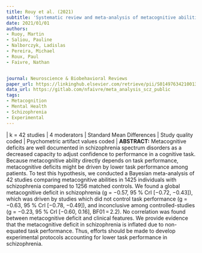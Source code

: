 ```yaml
---
title: Rouy et al. (2021)
subtitle: 'Systematic review and meta-analysis of metacognitive abilities in individuals with schizophrenia spectrum disorders'
date: 2021/01/01
authors:
- Ruoy, Martin
- Saliou, Pauline
- Nalborczyk, Ladislas
- Pereira, Michael
- Roux, Paul 
- Faivre, Nathan 


journal: Neuroscience & Biobehavioral Reviews
paper_url: https://linkinghub.elsevier.com/retrieve/pii/S0149763421001329
data_url: https://gitlab.com/nfaivre/meta_analysis_scz_public
tags:
- Metacognition
- Mental Health
- Schizophrenia
- Experimental
---
```


| k = 42 studies | 4 moderators | Standard Mean Differences | Study quality coded | Psychometric artifact values coded | **ABSTRACT:** Metacognitive deficits are well documented in schizophrenia spectrum disorders as a decreased capacity to adjust confidence to performance in a cognitive task. Because metacognitive ability directly depends on task performance, metacognitive deficits might be driven by lower task performance among patients. To test this hypothesis, we conducted a Bayesian meta-analysis of 42 studies comparing metacognitive abilities in 1425 individuals with schizophrenia compared to 1256 matched controls. We found a global metacognitive deficit in schizophrenia (g = −0.57, 95 % CrI [−0.72, −0.43]), which was driven by studies which did not control task performance (g = −0.63, 95 % CrI [−0.78, −0.49]), and inconclusive among controlled-studies (g = −0.23, 95 % CrI [−0.60, 0.16], BF01 = 2.2). No correlation was found between metacognitive deficit and clinical features. We provide evidence that the metacognitive deficit in schizophrenia is inflated due to non-equated task performance. Thus, efforts should be made to develop experimental protocols accounting for lower task performance in schizophrenia.
